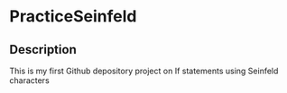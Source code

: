 # PracticeSeinfeld
## Description 

This is my first Github depository project on If statements using Seinfeld characters